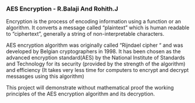 ### AES Encryption - R.Balaji And Rohith.J

Encryption is the process of encoding information using a function or an algorithm. It converts a message called “plaintext” which is human readable to “ciphertext”, generally a string of non-interpretable characters.

AES encryption algorithm was originally called “Rijndael cipher “ and was developed by Belgian cryptographers in 1998. It has been chosen as the advanced encryption standard(AES) by the National Institute of Standards and Technology for its security (provided by the strength of the algorithm)
and efficiency (It takes very less time for computers to encrypt and decrypt messasges using this algorithm)

This project will demonstrate without mathematical proof the working principles of the AES encryption algorithm and its decryption.





